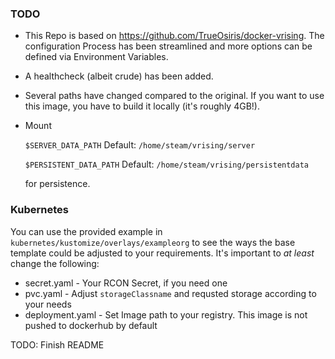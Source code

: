 ### TODO

- This Repo is based on https://github.com/TrueOsiris/docker-vrising.
  The configuration Process has been streamlined and more options can be defined via Environment Variables.

- A healthcheck (albeit crude) has been added.

- Several paths have changed compared to the original.
  If you want to use this image, you have to build it locally (it's roughly 4GB!).

- Mount 

  `$SERVER_DATA_PATH` Default: `/home/steam/vrising/server` 

  `$PERSISTENT_DATA_PATH` Default: `/home/steam/vrising/persistentdata` 

  for persistence.

### Kubernetes

You can use the provided example in `kubernetes/kustomize/overlays/exampleorg` to see the ways the base template could be adjusted to your requirements.
It's important to *at least* change the following:
- secret.yaml - Your RCON Secret, if you need one
- pvc.yaml - Adjust `storageClassname` and requsted storage according to your needs
- deployment.yaml - Set Image path to your registry. This image is not pushed to dockerhub by default


TODO: Finish README